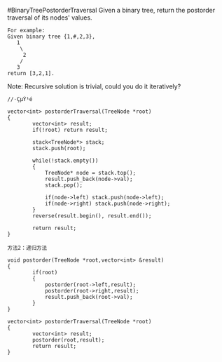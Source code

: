 #BinaryTreePostorderTraversal
Given a binary tree, return the postorder traversal of its nodes' values.

```
For example:
Given binary tree {1,#,2,3},
   1
    \
     2
    /
   3
return [3,2,1].

```
Note: Recursive solution is trivial, could you do it iteratively?



```
//·ÇµÝ¹é

vector<int> postorderTraversal(TreeNode *root)
{
        vector<int> result;
        if(!root) return result;

        stack<TreeNode*> stack;
        stack.push(root);

        while(!stack.empty())
        {
            TreeNode* node = stack.top();
            result.push_back(node->val);
            stack.pop();

            if(node->left) stack.push(node->left);
            if(node->right) stack.push(node->right);
        }
        reverse(result.begin(), result.end());

        return result;
}

方法2：递归方法

void postorder(TreeNode *root,vector<int> &result)
{
        if(root)
        {
            postorder(root->left,result);
            postorder(root->right,result);
            result.push_back(root->val);
        }
}

vector<int> postorderTraversal(TreeNode *root)
{
        vector<int> result;
        postorder(root,result);
        return result;
}
```